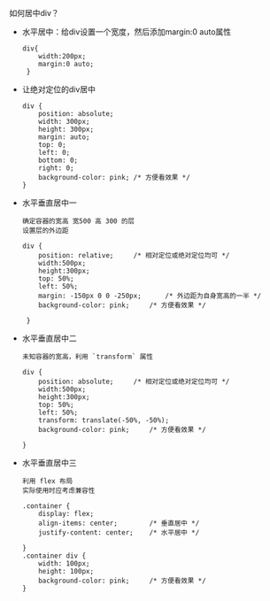 如何居中div？

* 水平居中：给div设置一个宽度，然后添加margin:0 auto属性

  ```
  div{
      width:200px;
      margin:0 auto;
   }

  ```

* 让绝对定位的div居中

  ```
  div {
      position: absolute;
      width: 300px;
      height: 300px;
      margin: auto;
      top: 0;
      left: 0;
      bottom: 0;
      right: 0;
      background-color: pink; /* 方便看效果 */
  }

  ```

* 水平垂直居中一

  ```
  确定容器的宽高 宽500 高 300 的层
  设置层的外边距

  div {
      position: relative;     /* 相对定位或绝对定位均可 */
      width:500px;
      height:300px;
      top: 50%;
      left: 50%;
      margin: -150px 0 0 -250px;      /* 外边距为自身宽高的一半 */
      background-color: pink;     /* 方便看效果 */

   }

  ```

* 水平垂直居中二

      未知容器的宽高，利用 `transform` 属性

      div {
          position: absolute;     /* 相对定位或绝对定位均可 */
          width:500px;
          height:300px;
          top: 50%;
          left: 50%;
          transform: translate(-50%, -50%);
          background-color: pink;     /* 方便看效果 */

      }

* 水平垂直居中三

  ```
  利用 flex 布局
  实际使用时应考虑兼容性

  .container {
      display: flex;
      align-items: center;        /* 垂直居中 */
      justify-content: center;    /* 水平居中 */

  }
  .container div {
      width: 100px;
      height: 100px;
      background-color: pink;     /* 方便看效果 */
  }  
  ```



